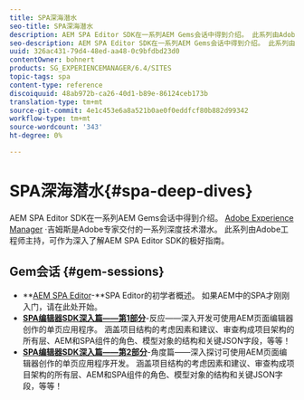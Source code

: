 ```yaml
---
title: SPA深海潜水
seo-title: SPA深海潜水
description: AEM SPA Editor SDK在一系列AEM Gems会话中得到介绍。 此系列由Adobe工程师主持，可作为深入理解AEM SPA编辑器SDK的极好指南，它由Adobe工程师主持。
seo-description: AEM SPA Editor SDK在一系列AEM Gems会话中得到介绍。 此系列由Adobe工程师主持，可作为深入理解AEM SPA编辑器SDK的极好指南，它由Adobe工程师主持。
uuid: 326ac431-79d4-48ed-aa48-0c9bfdbd23d0
contentOwner: bohnert
products: SG_EXPERIENCEMANAGER/6.4/SITES
topic-tags: spa
content-type: reference
discoiquuid: 48ab972b-ca26-40d1-b89e-86124ceb173b
translation-type: tm+mt
source-git-commit: 4e1c453e6a8a521b0ae0f0eddfcf80b882d99342
workflow-type: tm+mt
source-wordcount: '343'
ht-degree: 0%

---
```



# SPA深海潜水{#spa-deep-dives}

AEM SPA Editor SDK在一系列AEM Gems会话中得到介绍。 [Adobe Experience Manager](https://helpx.adobe.com/experience-manager/kt/eseminars/gems/aem-index.html) ·吉姆斯是Adobe专家交付的一系列深度技术潜水。 此系列由Adobe工程师主持，可作为深入了解AEM SPA Editor SDK的极好指南。

## Gem会话 {#gem-sessions}

* **[AEM SPA Editor](https://helpx.adobe.com/experience-manager/kt/eseminars/gems/aem-spa-editor.html)-[](https://helpx.adobe.com/experience-manager/kt/eseminars/gems/aem-spa-editor.html)**SPA Editor的初学者概述。 如果AEM中的SPA才刚刚入门，请在此处开始。
* **[SPA编辑器SDK深入篇——第1部分](https://helpx.adobe.com/experience-manager/kt/eseminars/gems/SPA-Editor-SDK-Deep-Dive-React.html)**-反应——深入开发可使用AEM页面编辑器创作的单页应用程序。 涵盖项目结构的考虑因素和建议、审查构成项目架构的所有层、AEM和SPA组件的角色、模型对象的结构和关键JSON字段，等等！
* **[SPA编辑器SDK深入篇——第2部分](https://helpx.adobe.com/experience-manager/kt/eseminars/gems/SPA-Editor-SDK-Deep-Dive-Angular.html)**-角度篇——深入探讨可使用AEM页面编辑器创作的单页应用程序开发。 涵盖项目结构的考虑因素和建议、审查构成项目架构的所有层、AEM和SPA组件的角色、模型对象的结构和关键JSON字段，等等！

